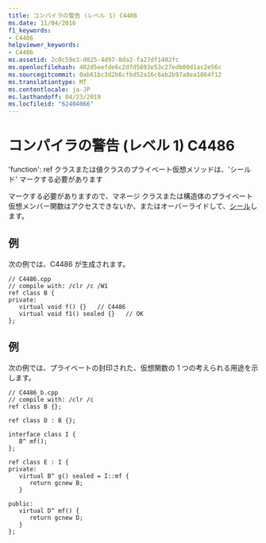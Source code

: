 ```yaml
---
title: コンパイラの警告 (レベル 1) C4486
ms.date: 11/04/2016
f1_keywords:
- C4486
helpviewer_keywords:
- C4486
ms.assetid: 2c0c59e3-d025-4d97-8da2-fa27df1402fc
ms.openlocfilehash: 402d5eefde6c2dfd5693e53c27edb00d1ac2e56c
ms.sourcegitcommit: 0ab61bc3d2b6cfbd52a16c6ab2b97a8ea1864f12
ms.translationtype: MT
ms.contentlocale: ja-JP
ms.lasthandoff: 04/23/2019
ms.locfileid: "62404066"
---
```

# <a name="compiler-warning-level-1-c4486"></a>コンパイラの警告 (レベル 1) C4486

'function': ref クラスまたは値クラスのプライベート仮想メソッドは、'シールド' マークする必要があります

マークする必要がありますので、マネージ クラスまたは構造体のプライベート仮想メンバー関数はアクセスできないか、またはオーバーライドして、[シール](../../extensions/sealed-cpp-component-extensions.md)します。

## <a name="example"></a>例

次の例では、C4486 が生成されます。

```
// C4486.cpp
// compile with: /clr /c /W1
ref class B {
private:
   virtual void f() {}   // C4486
   virtual void f1() sealed {}   // OK
};
```

## <a name="example"></a>例

次の例では、プライベートの封印された、仮想関数の 1 つの考えられる用途を示します。

```
// C4486_b.cpp
// compile with: /clr /c
ref class B {};

ref class D : B {};

interface class I {
   B^ mf();
};

ref class E : I {
private:
   virtual B^ g() sealed = I::mf {
      return gcnew B;
   }

public:
   virtual D^ mf() {
      return gcnew D;
   }
};
```